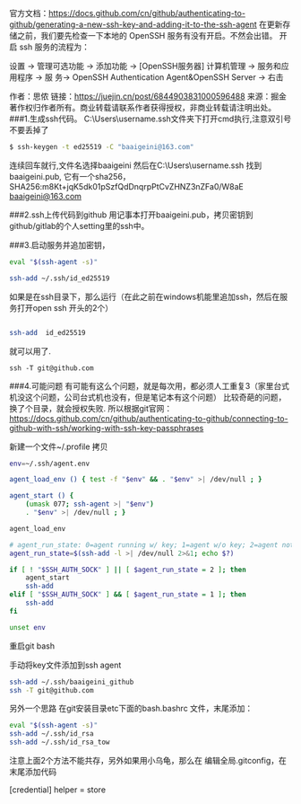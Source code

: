 官方文档：https://docs.github.com/cn/github/authenticating-to-github/generating-a-new-ssh-key-and-adding-it-to-the-ssh-agent
在更新存储之前，我们要先检查一下本地的 OpenSSH 服务有没有开启。不然会出错。
开启 ssh 服务的流程为：

设置 → 管理可选功能 → 添加功能 → [OpenSSH服务器]
计算机管理 → 服务和应用程序 → 服 务→ OpenSSH Authentication Agent&OpenSSH Server → 右击

作者：思侬
链接：https://juejin.cn/post/6844903831000596488
来源：掘金
著作权归作者所有。商业转载请联系作者获得授权，非商业转载请注明出处。
###1.生成ssh代码。
C:\Users\username\.ssh文件夹下打开cmd执行,注意双引号不要丢掉了
```bash
$ ssh-keygen -t ed25519 -C "baaigeini@163.com"
```
连续回车就行,文件名选择baaigeini
然后在C:\Users\username\.ssh 找到baaigeini.pub, 它有一个sha256，SHA256:m8Kt+jqK5dk01pSzfQdDnqrpPtCvZHNZ3nZFa0/W8aE baaigeini@163.com

###2.ssh上传代码到github
用记事本打开baaigeini.pub，拷贝密钥到github/gitlab的个人setting里的ssh中。

###3.启动服务并追加密钥，
```bash
eval "$(ssh-agent -s)"    

ssh-add ~/.ssh/id_ed25519 
```
如果是在ssh目录下，那么运行（在此之前在windows机能里追加ssh，然后在服务打开open ssh 开头的2个）
```bash  

ssh-add  id_ed25519 
```
就可以用了.
```测试链接
ssh -T git@github.com
```

###4.可能问题
有可能有这么个问题，就是每次用，都必须人工重复3（家里台式机没这个问题，公司台式机也没有，但是笔记本有这个问题）
比较奇葩的问题，换了个目录，就会授权失败.
所以根据git官网：https://docs.github.com/cn/github/authenticating-to-github/connecting-to-github-with-ssh/working-with-ssh-key-passphrases

新建一个文件~/.profile
拷贝
```bash
env=~/.ssh/agent.env

agent_load_env () { test -f "$env" && . "$env" >| /dev/null ; }

agent_start () {
    (umask 077; ssh-agent >| "$env")
    . "$env" >| /dev/null ; }

agent_load_env

# agent_run_state: 0=agent running w/ key; 1=agent w/o key; 2=agent not running
agent_run_state=$(ssh-add -l >| /dev/null 2>&1; echo $?)

if [ ! "$SSH_AUTH_SOCK" ] || [ $agent_run_state = 2 ]; then
    agent_start
    ssh-add
elif [ "$SSH_AUTH_SOCK" ] && [ $agent_run_state = 1 ]; then
    ssh-add
fi

unset env
```
重启git bash


手动将key文件添加到ssh agent
```bash
ssh-add ~/.ssh/baaigeini_github
ssh -T git@github.com
```

另外一个思路
在git安装目录etc下面的bash.bashrc 文件，末尾添加：
```bash
eval "$(ssh-agent -s)"    
ssh-add ~/.ssh/id_rsa    
ssh-add ~/.ssh/id_rsa_tow
```

注意上面2个方法不能共存，另外如果用小乌龟，那么在
编辑全局.gitconfig，在末尾添加代码

[credential]
      helper = store
